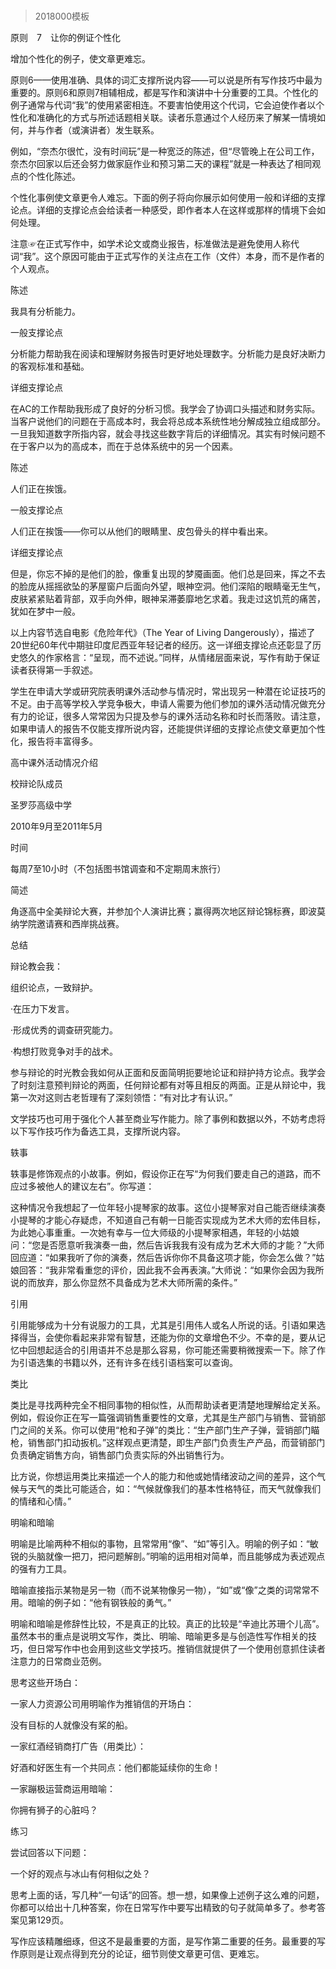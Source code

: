# 
> 2018000模板




原则　7　让你的例证个性化

增加个性化的例子，使文章更难忘。

原则6——使用准确、具体的词汇支撑所说内容——可以说是所有写作技巧中最为重要的。原则6和原则7相辅相成，都是写作和演讲中十分重要的工具。个性化的例子通常与代词“我”的使用紧密相连。不要害怕使用这个代词，它会迫使作者以个性化和准确化的方式与所述话题相关联。读者乐意通过个人经历来了解某一情境如何，并与作者（或演讲者）发生联系。

例如，“奈杰尔很忙，没有时间玩”是一种宽泛的陈述，但“尽管晚上在公司工作，奈杰尔回家以后还会努力做家庭作业和预习第二天的课程”就是一种表达了相同观点的个性化陈述。

个性化事例使文章更令人难忘。下面的例子将向你展示如何使用一般和详细的支撑论点。详细的支撑论点会给读者一种感受，即作者本人在这样或那样的情境下会如何处理。

注意☞在正式写作中，如学术论文或商业报告，标准做法是避免使用人称代词“我”。这个原因可能由于正式写作的关注点在工作（文件）本身，而不是作者的个人观点。

陈述

我具有分析能力。

一般支撑论点

分析能力帮助我在阅读和理解财务报告时更好地处理数字。分析能力是良好决断力的客观标准和基础。

详细支撑论点

在AC的工作帮助我形成了良好的分析习惯。我学会了协调口头描述和财务实际。当客户说他们的问题在于高成本时，我会将总成本系统性地分解成独立组成部分。一旦我知道数字所指内容，就会寻找这些数字背后的详细情况。其实有时候问题不在于客户以为的高成本，而在于总体系统中的另一个因素。

陈述

人们正在挨饿。

一般支撑论点

人们正在挨饿——你可以从他们的眼睛里、皮包骨头的样中看出来。

详细支撑论点

但是，你忘不掉的是他们的脸，像重复出现的梦魇画面。他们总是回来，挥之不去的脸庞从摇摇欲坠的茅屋窗户后面向外望，眼神空洞。他们深陷的眼睛毫无生气，皮肤紧紧贴着背部，双手向外伸，眼神呆滞萎靡地乞求着。我走过这饥荒的痛苦，犹如在梦中一般。

以上内容节选自电影《危险年代》（The Year of Living Dangerously），描述了20世纪60年代中期驻印度尼西亚年轻记者的经历。这一详细支撑论点还彰显了历史悠久的作家格言：“呈现，而不述说。”同样，从情绪层面来说，写作有助于保证读者获得第一手叙述。

学生在申请大学或研究院表明课外活动参与情况时，常出现另一种潜在论证技巧的不足。由于高等学校入学竞争极大，申请人需要为他们参加的课外活动情况做充分有力的论证，很多人常常因为只提及参与的课外活动名称和时长而落败。请注意，如果申请人的报告不仅能支撑所说内容，还能提供详细的支撑论点使文章更加个性化，报告将丰富得多。

高中课外活动情况介绍



校辩论队成员

圣罗莎高级中学

2010年9月至2011年5月

时间

每周7至10小时（不包括图书馆调查和不定期周末旅行）

简述

角逐高中全美辩论大赛，并参加个人演讲比赛；赢得两次地区辩论锦标赛，即波莫纳学院邀请赛和西岸挑战赛。

总结

辩论教会我：

组织论点，一致辩护。

·在压力下发言。

·形成优秀的调查研究能力。

·构想打败竞争对手的战术。

参与辩论的时光教会我如何从正面和反面简明扼要地论证和辩护持方论点。我学会了时刻注意预判辩论的两面，任何辩论都有对等且相反的两面。正是从辩论中，我第一次对这则古老哲理有了深刻领悟：“有对比才有认识。”

文学技巧也可用于强化个人甚至商业写作能力。除了事例和数据以外，不妨考虑将以下写作技巧作为备选工具，支撑所说内容。

轶事

轶事是修饰观点的小故事。例如，假设你正在写“为何我们要走自己的道路，而不应过多被他人的建议左右”。你写道：

这种情况令我想起了一位年轻小提琴家的故事。这位小提琴家对自己能否继续演奏小提琴的才能心存疑虑，不知道自己有朝一日能否实现成为艺术大师的宏伟目标，为此她心事重重。一次她有幸与一位大师级的小提琴家相遇，年轻的小姑娘问：“您是否愿意听我演奏一曲，然后告诉我我有没有成为艺术大师的才能？”大师回应道：“如果我听了你的演奏，然后告诉你你不具备这项才能，你会怎么做？”姑娘回答：“我非常看重您的评价，因此我不会再表演。”大师说：“如果你会因为我所说的而放弃，那么你显然不具备成为艺术大师所需的条件。”

引用

引用能够成为十分有说服力的工具，尤其是引用伟人或名人所说的话。引语如果选择得当，会使你看起来非常有智慧，还能为你的文章增色不少。不幸的是，要从记忆中回想起适合的引用语并不总是那么容易，你可能还需要稍微搜索一下。除了作为引语选集的书籍以外，还有许多在线引语档案可以查询。

类比

类比是寻找两种完全不相同事物的相似性，从而帮助读者更清楚地理解给定关系。例如，假设你正在写一篇强调销售重要性的文章，尤其是生产部门与销售、营销部门之间的关系。你可以使用“枪和子弹”的类比：“生产部门生产子弹，营销部门瞄枪，销售部门扣动扳机。”这样观点更清楚，即生产部门负责生产产品，而营销部门负责确定销售方向，销售部门负责实际的外出销售行为。

比方说，你想运用类比来描述一个人的能力和他或她情绪波动之间的差异，这个气候与天气的类比可能适合，如：“气候就像我们的基本性格特征，而天气就像我们的情绪和心情。”

明喻和暗喻

明喻是比喻两种不相似的事物，且常常用“像”、“如”等引入。明喻的例子如：“敏锐的头脑就像一把刀，把问题解剖。”明喻的运用相对简单，而且能够成为表述观点的强有力工具。

暗喻直接指示某物是另一物（而不说某物像另一物），“如”或“像”之类的词常常不用。暗喻的例子如：“他有钢铁般的勇气。”

明喻和暗喻是修辞性比较，不是真正的比较。真正的比较是“辛迪比苏珊个儿高”。虽然本书的重点是说明文写作，类比、明喻、暗喻更多是与创造性写作相关的技巧，但日常写作中也会用到这些文学技巧。推销信就提供了一个使用创意抓住读者注意力的日常商业范例。

思考这些开场白：

一家人力资源公司用明喻作为推销信的开场白：

没有目标的人就像没有桨的船。

一家红酒经销商打广告（用类比）：

好酒和好医生有一个共同点：他们都能延续你的生命！

一家蹦极运营商运用暗喻：

你拥有狮子的心脏吗？

练习

尝试回答以下问题：

一个好的观点与冰山有何相似之处？

思考上面的话，写几种“一句话”的回答。想一想，如果像上述例子这么难的问题，你都可以给出十几种答案，你在日常写作中要写出精致的句子就简单多了。参考答案见第129页。





写作应该精雕细琢，但这不是最重要的方面，是写作第二重要的任务。最重要的写作原则是让观点得到充分的论证，细节则使文章更可信、更难忘。





